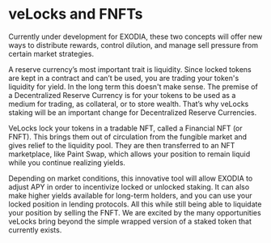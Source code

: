 # veLocks and FNFTs

Currently under development for EXODIA, these two concepts will offer new ways to distribute rewards, control dilution, and manage sell pressure from certain market strategies.

A reserve currency’s most important trait is liquidity. Since locked tokens are kept in a contract and can’t be used, you are trading your token's liquidity for yield. In the long term this doesn't make sense. The premise of a Decentralized Reserve Currency is for your tokens to be used as a medium for trading, as collateral, or to store wealth. That’s why veLocks staking will be an important change for Decentralized Reserve Currencies.

VeLocks lock your tokens in a tradable NFT, called a Financial NFT (or FNFT). This brings them out of circulation from the fungible market and gives relief to the liquidity pool. They are then transferred to an NFT marketplace, like Paint Swap, which allows your position to remain liquid while you continue realizing yields.

Depending on market conditions, this innovative tool will allow EXODIA to adjust APY in order to incentivize locked or unlocked staking. It can also make higher yields available for long-term holders, and you can use your locked position in lending protocols. All this while still being able to liquidate your position by selling the FNFT.
We are excited by the many opportunities veLocks bring beyond the simple wrapped version of a staked token that currently exists.
